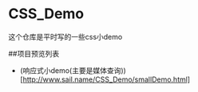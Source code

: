 # CSS_Demo
这个仓库是平时写的一些css小demo

##项目预览列表
- (响应式小demo(主要是媒体查询))[http://www.sail.name/CSS_Demo/smallDemo.html]
